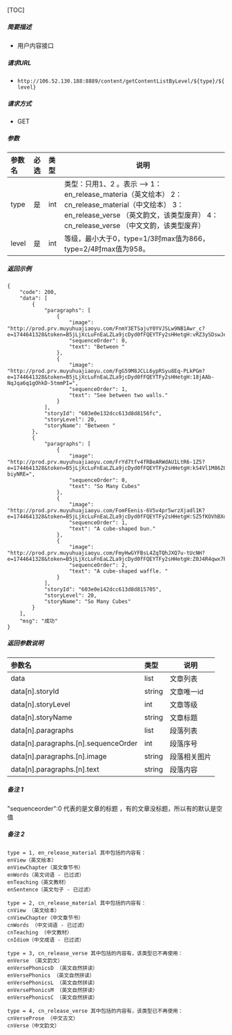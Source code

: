 

[TOC]
    
##### 简要描述

- 用户内容接口

##### 请求URL
- `http://106.52.130.188:8889/content/getContentListByLevel/${type}/${level}`
  
##### 请求方式
- GET

##### 参数

|参数名|必选|类型|说明|
|:----    |:---|:----- |-----   |
|type |是  |int |类型：只用1、2 。表示 ——>  1： en_release_materia（英文绘本） 2：cn_release_material（中文绘本） 3：en_release_verse （英文韵文，该类型废弃） 4：cn_release_verse （中文文韵，该类型废弃） |
|level |是  |int | 等级，最小大于0，type=1/3时max值为866，type=2/4时max值为958。   |

##### 返回示例

```
{
    "code": 200,
    "data": [
        {
            "paragraphs": [
                {
                    "image": "http://prod.prv.muyuhuajiaoyu.com/FnmY3ETSajuY0YVJSLw9NB1Awr_c?e=1744641328&token=B5jLjXcLuFnEaLZLa9jcDyd0fFQEYTFy2sHHetgH:vRZ3ySDswJe9Hq2LKZChbazemHM=",
                    "sequenceOrder": 0,
                    "text": "Between "
                },
                {
                    "image": "http://prod.prv.muyuhuajiaoyu.com/FgG59M8JCLL6ypRSyu8Eq-PLkPGm?e=1744641328&token=B5jLjXcLuFnEaLZLa9jcDyd0fFQEYTFy2sHHetgH:18jAAb-NqJqa6q1gOhkD-5tmmPI=",
                    "sequenceOrder": 1,
                    "text": "See between two walls."
                }
            ],
            "storyId": "603e0e132dcc613d8d8156fc",
            "storyLevel": 20,
            "storyName": "Between "
        },
        {
            "paragraphs": [
                {
                    "image": "http://prod.prv.muyuhuajiaoyu.com/FrYd7tfv4fRBeARWdAU1LtR6-1Z5?e=1744641328&token=B5jLjXcLuFnEaLZLa9jcDyd0fFQEYTFy2sHHetgH:kS4Vl1M86Z03A8n1BxvJ-biyNRE=",
                    "sequenceOrder": 0,
                    "text": "So Many Cubes"
                },
                {
                    "image": "http://prod.prv.muyuhuajiaoyu.com/FomFEenis-6V5v4pr5wrzXjadl1K?e=1744641328&token=B5jLjXcLuFnEaLZLa9jcDyd0fFQEYTFy2sHHetgH:SZ5fKOVhBXdHZXSj12EvgVoBhp4=",
                    "sequenceOrder": 1,
                    "text": "A cube-shaped bun."
                },
                {
                    "image": "http://prod.prv.muyuhuajiaoyu.com/FmyHwGYFBsL4ZqTQhJXQ7u-tUcNH?e=1744641328&token=B5jLjXcLuFnEaLZLa9jcDyd0fFQEYTFy2sHHetgH:Z0J4R4qwx7PIdfCILc_3HRUoZ9U=",
                    "sequenceOrder": 2,
                    "text": "A cube-shaped waffle. "
                }
            ],
            "storyId": "603e0e142dcc613d8d815705",
            "storyLevel": 20,
            "storyName": "So Many Cubes"
        }
    ],
    "msg": "成功"
}
```

##### 返回参数说明 

|参数名|类型|说明|
|:-----  |:-----|-----                           |
|data |list   |文章列表 |
|data[n].storyId |string   |文章唯一id |
|data[n].storyLevel |int   |文章等级 |
|data[n].storyName |string   |文章标题 |
|data[n].paragraphs |list   |段落列表 |
|data[n].paragraphs.[n].sequenceOrder |int   |段落序号 |
|data[n].paragraphs.[n].image |string   |段落相关图片 |
|data[n].paragraphs.[n].text |string   |段落内容 |


##### 备注 1
"sequenceorder":0 代表的是文章的标题 ，有的文章没标题，所以有的默认是空值

##### 备注 2
```
type = 1, en_release_material 其中包括的内容有：
enView（英文绘本）
enViewChapter（英文章节书）
enWords（英文词语 - 已过滤）
enTeaching（英文教材）
enSentence（英文句子 - 已过滤）

type = 2, cn_release_material 其中包括的内容有：
cnView （英文绘本）
cnViewChapter（中文章节书）
cnWords （中文词语 - 已过滤）
cnTeaching （中文教材）
cnIdiom（中文成语 - 已过滤）

type = 3, cn_release_verse 其中包括的内容有，该类型已不再使用：
enVerse （英文韵文）
enVersePhonicsD （英文自然拼读）
enVersePhonics （英文自然拼读）
enVersePhonicsL （英文自然拼读）
enVersePhonicsM （英文自然拼读）
enVersePhonicsC （英文自然拼读）

type = 4, cn_release_verse 其中包括的内容有，该类型已不再使用：
cnVerseProse （中文古文）
cnVerse（中文韵文）
```



